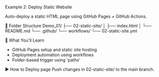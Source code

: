 Example 2: Deploy Static Website

Auto-deploy a static HTML page using GitHub Pages + GitHub Actions.

📂 Folder Structure
Demo_01/
├── 02-static-site/
│   ├── index.html
│   └── README.md
└── .github/
    └── workflows/
        └── 02-static-site.yml

🎯 What You'll Learn 
- GitHub Pages setup and static site hosting
- Deployment automation using workflows
- Folder-based trigger using 'paths'

▶️ How to Deploy page
Push changes in 02-static-site/ to the main branch.

